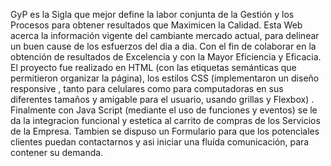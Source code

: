 GyP es la Sigla que mejor define la labor conjunta de la Gestión y los Procesos para obtener resultados que Maximicen la Calidad. 
Esta Web acerca la información vigente del cambiante mercado actual, para delinear un buen cause de los esfuerzos del dia a dia. Con el fin de colaborar en la obtención de resultados de Excelencia y con la Mayor Eficiencia y Eficacia.
El proyecto fue realizado en HTML (con las etiquetas semánticas que permitieron organizar la página), los estilos CSS (implementaron un diseño responsive , tanto para celulares como para computadoras en sus diferentes tamaños y amigable para el usuario, usando grillas y Flexbox) . 
Finalmente con Java Script (mediante el uso de funciones y eventos) se le da la integracion funcional y estetica al carrito de compras de los Servicios de la Empresa. 
Tambien se dispuso un Formulario para que los potenciales clientes puedan contactarnos y asi iniciar una fluída comunicación, para contener su demanda.